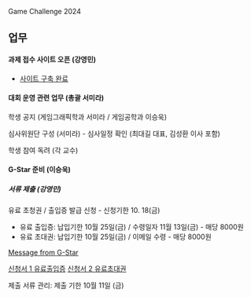 Game Challenge 2024

## 업무 

#### 과제 접수 사이트 오픈 (강영민) 
- [사이트 구축 완료](https://url.kr/uecc9d)

#### 대회 운영 관련 업무 (총괄 서미라)

  학생 공지 (게임그래픽학과 서미라 / 게임공학과 이승욱)

  심사위원단 구성 (서미라) - 심사일정 확인 (최대길 대표, 김성환 이사 포함)

  학생 참여 독려 (각 교수)


#### G-Star 준비 (이승욱)

##### 서류 제출 (강영민)

 유료 초청권 / 출입증 발급 신청 - 신청기한 10. 18(금)

 - 유료 출입증: 납입기한 10월 25일(금) / 수령일자 11월 13일(금) - 매당 8000원
 - 유료 초대권: 납입기한 10월 25일(금) / 이메일 수령 - 매당 8000원

 [Message from G-Star](https://github.com/dknife/TUGameChallenge2024_GStar/blob/main/EMails/passRequest.txt)

 [신청서 1 유료출입증](https://github.com/dknife/TUGameChallenge2024_GStar/raw/main/files/%EC%A7%80%EC%8A%A4%ED%83%80%202024%20BTC%20%EC%A0%84%EC%9A%A9%20%EC%9C%A0%EB%A3%8C%20%EC%B6%9C%EC%9E%85%EC%A6%9D%20%EC%8B%A0%EC%B2%AD%EC%84%9C_BTC%EC%A0%84%EC%B2%B4.docx) 
 [신청서 2 유료초대권](https://github.com/dknife/TUGameChallenge2024_GStar/raw/main/files/%EC%A7%80%EC%8A%A4%ED%83%80%202024%20BTC%20%EC%A0%84%EC%9A%A9%20%EC%B4%88%EB%8C%80%EA%B6%8C%20%EC%8B%A0%EC%B2%AD%EC%84%9C_BTC%EC%A0%84%EC%B2%B4.docx)

 제출 서류 관리: 제출 기한 10월 11일 (금)

   




